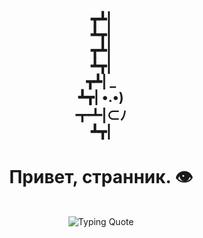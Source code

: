 <div align="center">

  <h2>┳┻| <br>┻┳| <br>┳┻| <br>┻┳| <br>┳┻| _ <br>┻┳| •.•)  <br>┳┻|⊂ﾉ   <br>┻┳|</h2>
  <h1>Привет, странник. 👁️</h1>



  <br>
  <img src="https://readme-typing-svg.herokuapp.com?font=Fira+Code&pause=1000&color=7A7A7A&width=435&lines=Человек+формирует+робототехнику...;...+стремясь+отразить+себя+в+искусственном.;...+В+своём+желании+творить+он+приближается...;...+к+замене+себя,+стирая+границы+между+ними." alt="Typing Quote">
</div>

